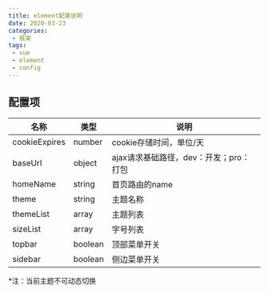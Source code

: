 ```yaml
---
title: element配置说明
date: 2020-03-23
categories:
 - 框架
tags:
 - vue
 - element
 - config
---
```


## 配置项

名称|类型|说明
---|---|---
cookieExpires|number|cookie存储时间，单位/天
baseUrl|object|ajax请求基础路径，dev：开发；pro：打包
homeName|string|首页路由的name
theme|string|主题名称
themeList|array|主题列表
sizeList|array|字号列表
topbar|boolean|顶部菜单开关
sidebar|boolean|侧边菜单开关

*注：当前主题不可动态切换